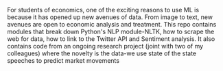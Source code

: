 For students of economics, one of the exciting reasons to use ML is because it has opened up new avenues of data. From image to text, new avenues are open to economic analysis and treatment. This repo contains modules that break down Python's NLP module-NLTK, how to scrape the web for data, how to link to the Twitter API and Sentiment analysis. It also contains code from an ongoing research project (joint with two of my colleagues) where the novelty is the data-we use state of the state speeches to predict market movements
